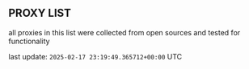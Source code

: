 ## PROXY LIST

all proxies in this list were collected from open sources and tested for functionality

last update: `2025-02-17 23:19:49.365712+00:00` UTC